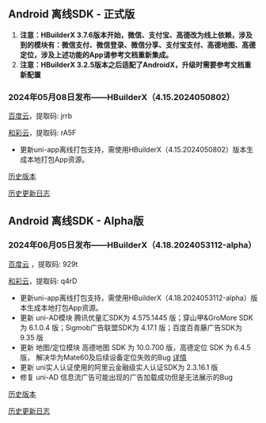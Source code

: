 ## Android 离线SDK - 正式版

1. **注意：HBuilderX 3.7.6版本开始，微信、支付宝、高德改为线上依赖，涉及到的模块有：微信支付、微信登录、微信分享、支付宝支付、高德地图、高德定位，涉及上述功能的App请参考文档重新集成。**
2. **注意：HBuilderX 3.2.5版本之后适配了AndroidX，升级时需要参考文档重新配置**

### 2024年05月08日发布——HBuilderX（4.15.2024050802）

[百度云](https://pan.baidu.com/s/1AFjLggD7g6ue0iKgZ8yVyA?pwd=jrrb)，提取码: jrrb

[和彩云](https://caiyun.139.com/m/i?115CoopRHucO8)，提取码: rA5F

+ 更新uni-app离线打包支持，需使用HBuilderX（4.15.2024050802）版本生成本地打包App资源。

[历史版本](https://pan.baidu.com/s/1ZYxRVH23EbldPQqOxx21HQ?pwd=wk4i)

[历史更新日志](/AppDocs/download/historyRelease/androidRelease.md)


## Android 离线SDK - Alpha版

### 2024年06月05日发布——HBuilderX（4.18.2024053112-alpha）

[百度云](https://pan.baidu.com/s/1IQDhk2MhPf8AG9eXxfnGew?pwd=929t) ，提取码: 929t

[和彩云](https://caiyun.139.com/m/i?115CeVJLJ9ols)，提取码: q4rD

* 更新uni-app离线打包支持，需使用HBuilderX（4.18.2024053112-alpha）版本生成本地打包App资源。
* 更新 uni-AD模块 腾讯优量汇SDK为 4.575.1445 版；穿山甲&GroMore SDK为 6.1.0.4 版；Sigmob广告联盟SDK为 4.17.1 版；百度百青藤广告SDK为 9.35 版
* 更新 地图/定位模块 高德地图 SDK 为 10.0.700 版，高德定位 SDK 为 6.4.5 版， 解决华为Mate60及后续设备定位失败的Bug [详情](https://ask.dcloud.net.cn/question/187119)
* 更新 uni实人认证使用的阿里云金融级实人认证SDK为 2.3.16.1 版
* 修复 uni-AD 信息流广告可能出现的广告加载成功但是无法展示的Bug

[历史版本](https://pan.baidu.com/s/1KtOCtMZJSgfAayHNjTpdTg?pwd=4hvi)

[历史更新日志](/AppDocs/download/historyRelease/androidAlpha.md)
